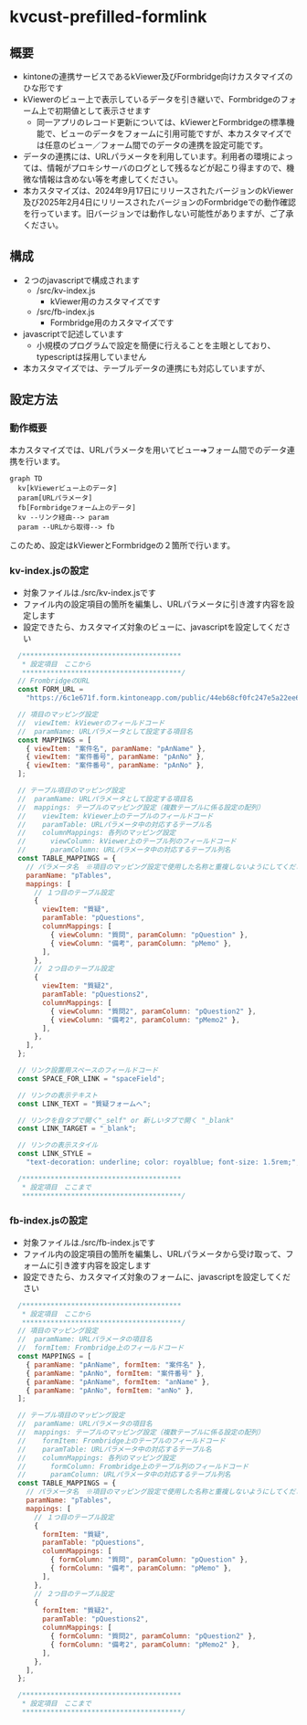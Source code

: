 # kvcust-prefilled-formlink

## 概要
- kintoneの連携サービスであるkViewer及びFormbridge向けカスタマイズのひな形です
- kViewerのビュー上で表示しているデータを引き継いで、Formbridgeのフォーム上で初期値として表示させます
  - 同一アプリのレコード更新については、kViewerとFormbridgeの標準機能で、ビューのデータをフォームに引用可能ですが、本カスタマイズでは任意のビュー／フォーム間でのデータの連携を設定可能です。
- データの連携には、URLパラメータを利用しています。利用者の環境によっては、情報がプロキシサーバのログとして残るなどが起こり得ますので、機微な情報は含めない等を考慮してください。
- 本カスタマイズは、2024年9月17日にリリースされたバージョンのkViewer及び2025年2月4日にリリースされたバージョンのFormbridgeでの動作確認を行っています。旧バージョンでは動作しない可能性がありますが、ご了承ください。

## 構成
- ２つのjavascriptで構成されます
  - /src/kv-index.js
    - kViewer用のカスタマイズです
  - /src/fb-index.js
    - Formbridge用のカスタマイズです
- javascriptで記述しています
  - 小規模のプログラムで設定を簡便に行えることを主眼としており、typescriptは採用していません
- 本カスタマイズでは、テーブルデータの連携にも対応していますが、

## 設定方法

### 動作概要
本カスタマイズでは、URLパラメータを用いてビュー➔フォーム間でのデータ連携を行います。

```mermaid
graph TD
  kv[kViewerビュー上のデータ]
  param[URLパラメータ]
  fb[Formbridgeフォーム上のデータ]
  kv --リンク経由--> param
  param --URLから取得--> fb
```

このため、設定はkViewerとFormbridgeの２箇所で行います。

### kv-index.jsの設定

- 対象ファイルは./src/kv-index.jsです
- ファイル内の設定項目の箇所を編集し、URLパラメータに引き渡す内容を設定します
- 設定できたら、カスタマイズ対象のビューに、javascriptを設定してください

```javascript
  /***************************************
   * 設定項目　ここから
   ***************************************/
  // FrombridgeのURL
  const FORM_URL =
    "https://6c1e671f.form.kintoneapp.com/public/44eb68cf0fc247e5a22ee604b8892b659a1b4f9f4c2a28e782586dbd6cffb6b6";

  // 項目のマッピング設定
  //  viewItem: kViewerのフィールドコード
  //  paramName: URLパラメータとして設定する項目名
  const MAPPINGS = [
    { viewItem: "案件名", paramName: "pAnName" },
    { viewItem: "案件番号", paramName: "pAnNo" },
    { viewItem: "案件番号", paramName: "pAnNo" },
  ];

  // テーブル項目のマッピング設定
  //  paramName: URLパラメータとして設定する項目名
  //  mappings: テーブルのマッピング設定（複数テーブルに係る設定の配列）
  //    viewItem: kViewer上のテーブルのフィールドコード
  //    paramTable: URLパラメータ中の対応するテーブル名
  //    columnMappings: 各列のマッピング設定
  //      viewColumn: kViewer上のテーブル列のフィールドコード
  //      paramColumn: URLパラメータ中の対応するテーブル列名
  const TABLE_MAPPINGS = {
    // パラメータ名　※項目のマッピング設定で使用した名称と重複しないようにしてください
    paramName: "pTables",
    mappings: [
      // １つ目のテーブル設定
      {
        viewItem: "質疑",
        paramTable: "pQuestions",
        columnMappings: [
          { viewColumn: "質問", paramColumn: "pQuestion" },
          { viewColumn: "備考", paramColumn: "pMemo" },
        ],
      },
      // ２つ目のテーブル設定
      {
        viewItem: "質疑2",
        paramTable: "pQuestions2",
        columnMappings: [
          { viewColumn: "質問2", paramColumn: "pQuestion2" },
          { viewColumn: "備考2", paramColumn: "pMemo2" },
        ],
      },
    ],
  };

  // リンク設置用スペースのフィールドコード
  const SPACE_FOR_LINK = "spaceField";

  // リンクの表示テキスト
  const LINK_TEXT = "質疑フォームへ";

  // リンクを自タブで開く"_self" or 新しいタブで開く "_blank"
  const LINK_TARGET = "_blank";

  // リンクの表示スタイル
  const LINK_STYLE =
    "text-decoration: underline; color: royalblue; font-size: 1.5rem;";

  /***************************************
   * 設定項目　ここまで
   ***************************************/
```

### fb-index.jsの設定

- 対象ファイルは./src/fb-index.jsです
- ファイル内の設定項目の箇所を編集し、URLパラメータから受け取って、フォームに引き渡す内容を設定します
- 設定できたら、カスタマイズ対象のフォームに、javascriptを設定してください

```javascript
  /***************************************
   * 設定項目　ここから
   ***************************************/
  // 項目のマッピング設定
  //  paramName: URLパラメータの項目名
  //  formItem: Frombridge上のフィールドコード
  const MAPPINGS = [
    { paramName: "pAnName", formItem: "案件名" },
    { paramName: "pAnNo", formItem: "案件番号" },
    { paramName: "pAnName", formItem: "anName" },
    { paramName: "pAnNo", formItem: "anNo" },
  ];

  // テーブル項目のマッピング設定
  //  paramName: URLパラメータの項目名
  //  mappings: テーブルのマッピング設定（複数テーブルに係る設定の配列）
  //    formItem: Frombridge上のテーブルのフィールドコード
  //    paramTable: URLパラメータ中の対応するテーブル名
  //    columnMappings: 各列のマッピング設定
  //      formColumn: Frombridge上のテーブル列のフィールドコード
  //      paramColumn: URLパラメータ中の対応するテーブル列名
  const TABLE_MAPPINGS = {
    // パラメータ名　※項目のマッピング設定で使用した名称と重複しないようにしてください
    paramName: "pTables",
    mappings: [
      // １つ目のテーブル設定
      {
        formItem: "質疑",
        paramTable: "pQuestions",
        columnMappings: [
          { formColumn: "質問", paramColumn: "pQuestion" },
          { formColumn: "備考", paramColumn: "pMemo" },
        ],
      },
      // ２つ目のテーブル設定
      {
        formItem: "質疑2",
        paramTable: "pQuestions2",
        columnMappings: [
          { formColumn: "質問2", paramColumn: "pQuestion2" },
          { formColumn: "備考2", paramColumn: "pMemo2" },
        ],
      },
    ],
  };

  /***************************************
   * 設定項目　ここまで
   ***************************************/
```